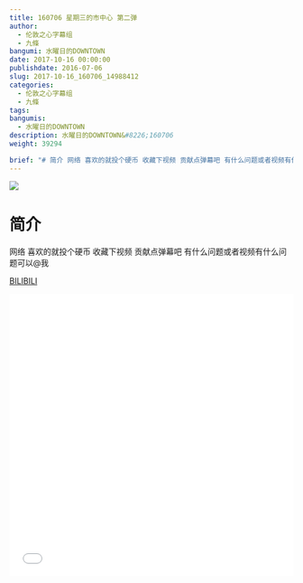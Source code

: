 ```yaml
---
title: 160706 星期三的市中心 第二弹
author: 
  - 伦敦之心字幕组
  - 九條
bangumi: 水曜日的DOWNTOWN
date: 2017-10-16 00:00:00
publishdate: 2016-07-06
slug: 2017-10-16_160706_14988412
categories: 
  - 伦敦之心字幕组
  - 九條
tags: 
bangumis: 
  - 水曜日的DOWNTOWN
description: 水曜日的DOWNTOWN&#8226;160706
weight: 39294

brief: "# 简介 网络 喜欢的就投个硬币 收藏下视频 贡献点弹幕吧 有什么问题或者视频有什么问题可以@我"
---
```


![](https://i.imgur.com/8Ic6dCO.jpg)

# 简介  
网络
喜欢的就投个硬币 收藏下视频 贡献点弹幕吧 有什么问题或者视频有什么问题可以@我

  [BILIBILI](https://www.bilibili.com/video/av14988412/)


<div class="vcontainer">  <iframe class='video' src="//www.bilibili.com/blackboard/player.html?aid=14988412" width="100%" height="500" frameborder="0" allowfullscreen="allowfullscreen"></iframe></div>
